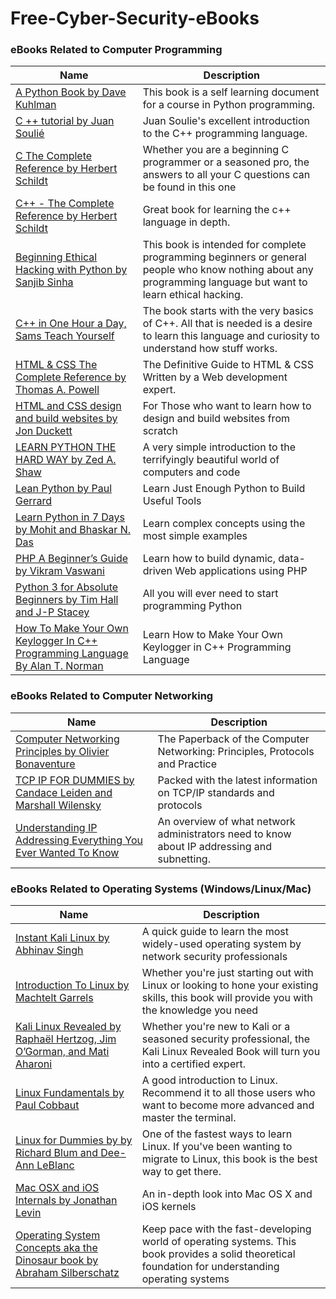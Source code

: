 # Free-Cyber-Security-eBooks

### eBooks Related to Computer Programming

Name  |  Description
----  |  ----
[A Python Book by Dave Kuhlman](https://drive.google.com/open?id=1OdqLUYQbajKpbcKux9m-8bTWII_urblR) | This book is a self learning document for a course in Python programming.
[C ++ tutorial by Juan Soulié](https://drive.google.com/open?id=1WlF7M2Na5XJ1Fklh0aLBgjtX7YN93C9M) | Juan Soulie's excellent introduction to the C++ programming language.
[C The Complete Reference by Herbert Schildt](https://drive.google.com/open?id=1rEY14L-RtJaE3C6Ewoidd8KAfWZXii6h) | Whether you are a beginning C programmer or a seasoned pro, the answers to all your C questions can be found in this one
[C++ - The Complete Reference by Herbert Schildt](https://drive.google.com/open?id=1npaxGM2kbxtn9jdIRdeLMSBDwegVBTkE) | Great book for learning the c++ language in depth.
[Beginning Ethical Hacking with Python by Sanjib Sinha](https://drive.google.com/open?id=19bAYYv_cinXKuf-Iwaz449tLmq6uTXsO) | This book is intended for complete programming beginners or general people who know nothing about any programming language but want to learn ethical hacking.
[C++ in One Hour a Day, Sams Teach Yourself](https://drive.google.com/open?id=1-140kjt4hMp0gzLygFXMp2K_Vt4hxtlV) | The book starts with the very basics of C++. All that is needed is a desire to learn this language and curiosity to understand how stuff works.
[HTML & CSS The Complete Reference by Thomas A. Powell](https://drive.google.com/open?id=1GsJ-YMMY1UkHc4MjjFjKbRzvnh8Dp8yv) | The Definitive Guide to HTML & CSS Written by a Web development expert.
[HTML and CSS design and build websites by Jon Duckett](https://drive.google.com/open?id=1anXnZCYvXbX_Ict31q8b62cYgBYNIi7I) | For Those who want to learn how to design and build websites from scratch
[LEARN PYTHON THE HARD WAY by Zed A. Shaw](https://drive.google.com/open?id=1R9-NKc1PqZ3S9M3jIG_eYvaPjdC-p8yF) | A very simple introduction to the terrifyingly beautiful world of computers and code  
[Lean Python by Paul Gerrard](https://drive.google.com/open?id=1Hfz1IJND1WiWenUdfcIID7wcDV4yV6Cz) | Learn Just Enough Python to Build Useful Tools
[Learn Python in 7 Days by Mohit and Bhaskar N. Das](https://drive.google.com/open?id=1CeJKDFd7HQqDI2WHf4WfF-5rMDKeq6hQ) |  Learn complex concepts using the most simple examples
[PHP A Beginner’s Guide by Vikram Vaswani](https://drive.google.com/open?id=166h9c4B6P-t4Ch18BgQlNIbCaFxUfTZG) | Learn how to build dynamic, data-driven Web applications using PHP
[Python 3 for Absolute Beginners by Tim Hall and J-P Stacey](https://drive.google.com/open?id=1HYBjhiDYVuUgSFmbqg_V0pa3i33BeL9F) | All you will ever need to start programming Python
[How To Make Your Own Keylogger In C++ Programming Language By Alan T. Norman](https://drive.google.com/open?id=1WYaWywC0v84WMphdxsF9YYTgj-HJGARd) | Learn How to Make Your Own Keylogger in C++ Programming Language 

### eBooks Related to Computer Networking 

Name  |  Description
----  |  ----
[Computer Networking Principles by Olivier Bonaventure](https://drive.google.com/open?id=1VqA0FwjZcRphg5zmgPPee45fCPmv_yq8) | The Paperback of the Computer Networking: Principles, Protocols and Practice
[TCP IP FOR DUMMIES by Candace Leiden and Marshall Wilensky](https://drive.google.com/open?id=1wvPRcbBiZAk8KaXfQ5TeTdcCImItO8rW) | Packed with the latest information on TCP/IP standards and protocols 
[Understanding IP Addressing Everything You Ever Wanted To Know](https://drive.google.com/open?id=1b8LBDNuLo5P98kyMb2gAd4Wl1FsHej4p) | An overview of what network administrators need to know about IP addressing and subnetting.

### eBooks Related to Operating Systems (Windows/Linux/Mac)

Name  |  Description
----  |  ----
[Instant Kali Linux by Abhinav Singh](https://drive.google.com/open?id=1KYXBZdKLHMxnuuoKWAImghSL3t813eyK) | A quick guide to learn the most widely-used operating system by network security professionals
[Introduction To Linux by Machtelt Garrels](https://drive.google.com/open?id=1X0peItjG-4TJIYJ0nAHNhU-V38WHJygp) | Whether you're just starting out with Linux or looking to hone your existing skills, this book will provide you with the knowledge you need
[Kali Linux Revealed by Raphaël Hertzog, Jim O’Gorman, and Mati Aharoni](https://drive.google.com/open?id=1mT9nYvX3nEBD9BnFRpffhz3glKItjYbr) | Whether you're new to Kali or a seasoned security professional, the Kali Linux Revealed Book will turn you into a certified expert.
[Linux Fundamentals by Paul Cobbaut](https://drive.google.com/open?id=14HJZ74wpcpdD2ChrCl_DDjuEtM33TT18) | A good introduction to Linux. Recommend it to all those users who want to become more advanced and master the terminal.
[Linux for Dummies by by Richard Blum and Dee-Ann LeBlanc](https://drive.google.com/open?id=1N-9CtehdabVOWHzVG6BtGM06gefnmifI) | One of the fastest ways to learn Linux. If you've been wanting to migrate to Linux, this book is the best way to get there.
[Mac OSX and iOS Internals by Jonathan Levin](https://drive.google.com/open?id=1Y4nDWL5I_u_WQyXNLPK6hxNNAvqLi7_7) | An in-depth look into Mac OS X and iOS kernels 
[Operating System Concepts aka the Dinosaur book by Abraham Silberschatz](https://drive.google.com/open?id=1-m5b7-e9xQgsiJBB7NEO-YP0yX2JuPUn) | Keep pace with the fast-developing world of operating systems. This book provides a solid theoretical foundation for understanding operating systems
